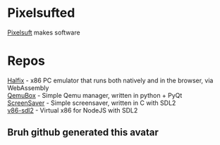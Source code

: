 # Pixelsufted
[Pixelsuft](https://github.com/Pixelsuft) makes software
# Repos
[Halfix](https://github.com/Pixelsufted/halfix) - x86 PC emulator that runs both natively and in the browser, via WebAssembly <br />
[QemuBox](https://github.com/Pixelsufted/QemuBox) - Simple Qemu manager, written in python + PyQt <br />
[ScreenSaver](https://github.com/Pixelsufted/ScreenSaver) - Simple screensaver, written in C with SDL2 <br />
[v86-sdl2](https://github.com/Pixelsufted/v86-sdl2) - Virtual x86 for NodeJS with SDL2
## Bruh github generated this avatar
